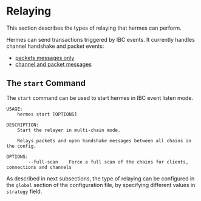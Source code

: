 #  Relaying
This section describes the types of relaying that hermes can perform.

Hermes can send transactions triggered by IBC events. It currently handles channel handshake and packet events:
 - [packets messages only](./packets.md#packet-relaying)
 - [channel and packet messages](./handshakes.md)

## The `start` Command

The `start` command can be used to start hermes in IBC event listen mode.

```shell
USAGE:
    hermes start [OPTIONS]

DESCRIPTION:
    Start the relayer in multi-chain mode.

    Relays packets and open handshake messages between all chains in the config.

OPTIONS:
        --full-scan    Force a full scan of the chains for clients, connections and channels
```

As described in next subsections, the type of relaying can be configured in the `global` section of the configuration file, by specifying different values in `strategy` field.
